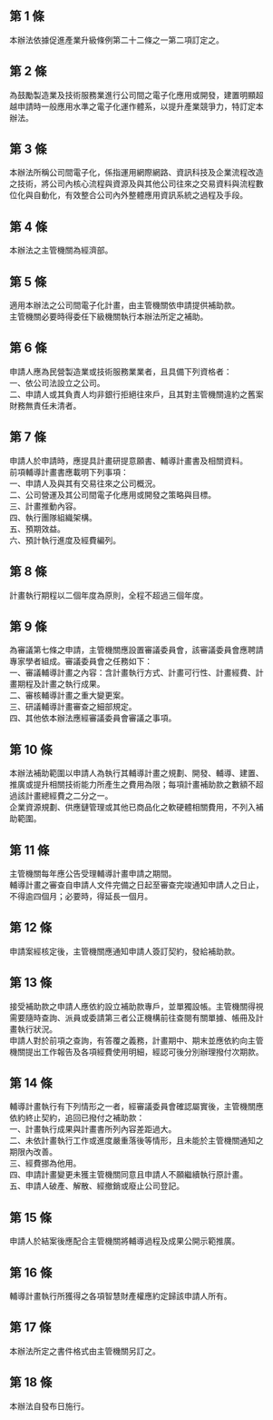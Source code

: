 第 1 條
-------
本辦法依據促進產業升級條例第二十二條之一第二項訂定之。

第 2 條
-------
為鼓勵製造業及技術服務業進行公司間之電子化應用或開發，建置明顯超  
越申請時一般應用水準之電子化運作體系，以提升產業競爭力，特訂定本  
辦法。

第 3 條
-------
本辦法所稱公司間電子化，係指運用網際網路、資訊科技及企業流程改造  
之技術，將公司內核心流程與資源及與其他公司往來之交易資料與流程數  
位化與自動化，有效整合公司內外整體應用資訊系統之過程及手段。

第 4 條
-------
本辦法之主管機關為經濟部。

第 5 條
-------
適用本辦法之公司間電子化計畫，由主管機關依申請提供補助款。  
主管機關必要時得委任下級機關執行本辦法所定之補助。

第 6 條
-------
申請人應為民營製造業或技術服務業業者，且具備下列資格者：  
一、依公司法設立之公司。  
二、申請人或其負責人均非銀行拒絕往來戶，且其對主管機關違約之舊案  
    財務無責任未清者。

第 7 條
-------
申請人於申請時，應提具計畫研提意願書、輔導計畫書及相關資料。  
前項輔導計畫書應載明下列事項：  
一、申請人及與其有交易往來之公司概況。  
二、公司營運及其公司間電子化應用或開發之策略與目標。  
三、計畫推動內容。  
四、執行團隊組織架構。  
五、預期效益。  
六、預計執行進度及經費編列。

第 8 條
-------
計畫執行期程以二個年度為原則，全程不超過三個年度。

第 9 條
-------
為審議第七條之申請，主管機關應設置審議委員會，該審議委員會應聘請  
專家學者組成。審議委員會之任務如下：  
一、審議輔導計畫之內容：含計畫執行方式、計畫可行性、計畫經費、計  
    畫期程及計畫之執行成果。  
二、審核輔導計畫之重大變更案。  
三、研議輔導計畫審查之細部規定。  
四、其他依本辦法應經審議委員會審議之事項。

第 10 條
--------
本辦法補助範圍以申請人為執行其輔導計畫之規劃、開發、輔導、建置、  
推廣或提升相關技術能力所產生之費用為限；每項計畫補助款之數額不超  
過該計畫總經費之二分之一。  
企業資源規劃、供應鏈管理或其他已商品化之軟硬體相關費用，不列入補  
助範圍。

第 11 條
--------
主管機關每年應公告受理輔導計畫申請之期間。  
輔導計畫之審查自申請人文件完備之日起至審查完竣通知申請人之日止，  
不得逾四個月；必要時，得延長一個月。

第 12 條
--------
申請案經核定後，主管機關應通知申請人簽訂契約，發給補助款。

第 13 條
--------
接受補助款之申請人應依約設立補助款專戶，並單獨設帳。主管機關得視  
需要隨時查詢、派員或委請第三者公正機構前往查閱有關單據、帳冊及計  
畫執行狀況。  
申請人對於前項之查詢，有答覆之義務，計畫期中、期末並應依約向主管  
機關提出工作報告及各項經費使用明細，經認可後分別辦理撥付次期款。

第 14 條
--------
輔導計畫執行有下列情形之一者，經審議委員會確認屬實後，主管機關應  
依約終止契約，追回已撥付之補助款：  
一、計畫執行成果與計畫書所列內容差距過大。  
二、未依計畫執行工作或進度嚴重落後等情形，且未能於主管機關通知之  
    期限內改善。  
三、經費挪為他用。  
四、申請計畫變更未獲主管機關同意且申請人不願繼續執行原計畫。  
五、申請人破產、解散、經撤銷或廢止公司登記。

第 15 條
--------
申請人於結案後應配合主管機關將輔導過程及成果公開示範推廣。

第 16 條
--------
輔導計畫執行所獲得之各項智慧財產權應約定歸該申請人所有。

第 17 條
--------
本辦法所定之書件格式由主管機關另訂之。

第 18 條
--------
本辦法自發布日施行。

